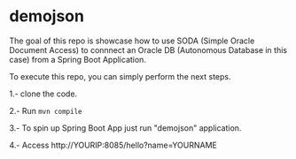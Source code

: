 # demojson

The goal of this repo is showcase how to use SODA (Simple Oracle Document Access) to connnect an Oracle DB (Autonomous Database in this case) from a Spring Boot Application.

To execute this repo, you can simply perform the next steps. 

1.- clone the code.

2.- Run 
```mvn compile ```

3.- To spin up Spring Boot App just run "demojson" application.

4.- Access http://YOURIP:8085/hello?name=YOURNAME



